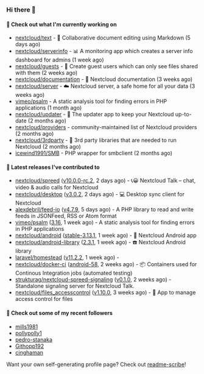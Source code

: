 ### Hi there 👋

#### 👷 Check out what I'm currently working on

- [nextcloud/text](https://github.com/nextcloud/text) - 📑 Collaborative document editing using Markdown (5 days ago)
- [nextcloud/serverinfo](https://github.com/nextcloud/serverinfo) - 📊 A monitoring app which creates a server info dashboard for admins (1 week ago)
- [nextcloud/guests](https://github.com/nextcloud/guests) - 🙈 Create guest users which can only see files shared with them (2 weeks ago)
- [nextcloud/documentation](https://github.com/nextcloud/documentation) - 📘 Nextcloud documentation (3 weeks ago)
- [nextcloud/server](https://github.com/nextcloud/server) - ☁️ Nextcloud server, a safe home for all your data (3 weeks ago)
- [vimeo/psalm](https://github.com/vimeo/psalm) - A static analysis tool for finding errors in PHP applications (1 month ago)
- [nextcloud/updater](https://github.com/nextcloud/updater) - :arrows_counterclockwise: The updater app to keep your Nextcloud up-to-date (2 months ago)
- [nextcloud/providers](https://github.com/nextcloud/providers) - community-maintained list of Nextcloud providers (2 months ago)
- [nextcloud/3rdparty](https://github.com/nextcloud/3rdparty) - :battery: 3rd party libraries that are needed to run Nextcloud (2 months ago)
- [icewind1991/SMB](https://github.com/icewind1991/SMB) - PHP wrapper for smbclient (2 months ago)

#### 🔭 Latest releases I've contributed to

- [nextcloud/spreed](https://github.com/nextcloud/spreed) ([v10.0.0-rc.2](https://github.com/nextcloud/spreed/releases/tag/v10.0.0-rc.2), 2 days ago) - 📞😀 Nextcloud Talk – chat, video &amp; audio calls for Nextcloud
- [nextcloud/desktop](https://github.com/nextcloud/desktop) ([v3.0.2](https://github.com/nextcloud/desktop/releases/tag/v3.0.2), 2 days ago) - 💻 Desktop sync client for Nextcloud
- [alexdebril/feed-io](https://github.com/alexdebril/feed-io) ([v4.7.9](https://github.com/alexdebril/feed-io/releases/tag/v4.7.9), 5 days ago) - A PHP library to read and write feeds in JSONFeed, RSS or Atom format
- [vimeo/psalm](https://github.com/vimeo/psalm) ([3.16](https://github.com/vimeo/psalm/releases/tag/3.16), 1 week ago) - A static analysis tool for finding errors in PHP applications
- [nextcloud/android](https://github.com/nextcloud/android) ([stable-3.13.1](https://github.com/nextcloud/android/releases/tag/stable-3.13.1), 1 week ago) - 📱 Nextcloud Android app
- [nextcloud/android-library](https://github.com/nextcloud/android-library) ([2.3.1](https://github.com/nextcloud/android-library/releases/tag/2.3.1), 1 week ago) - ☎️ Nextcloud Android library
- [laravel/homestead](https://github.com/laravel/homestead) ([v11.2.2](https://github.com/laravel/homestead/releases/tag/v11.2.2), 1 week ago) - 
- [nextcloud/docker-ci](https://github.com/nextcloud/docker-ci) ([android-58](https://github.com/nextcloud/docker-ci/releases/tag/android-58), 2 weeks ago) - :package: Containers used for Continous Integration jobs (automated testing)
- [strukturag/nextcloud-spreed-signaling](https://github.com/strukturag/nextcloud-spreed-signaling) ([v0.1.0](https://github.com/strukturag/nextcloud-spreed-signaling/releases/tag/v0.1.0), 2 weeks ago) - Standalone signaling server for Nextcloud Talk.
- [nextcloud/files_accesscontrol](https://github.com/nextcloud/files_accesscontrol) ([v1.10.0](https://github.com/nextcloud/files_accesscontrol/releases/tag/v1.10.0), 3 weeks ago) - 🚫 App to manage access control for files

#### 👯 Check out some of my recent followers

- [mills1981](https://github.com/mills1981)
- [pollypolly1](https://github.com/pollypolly1)
- [pedro-stanaka](https://github.com/pedro-stanaka)
- [Githopp192](https://github.com/Githopp192)
- [cinghaman](https://github.com/cinghaman)

Want your own self-generating profile page? Check out [readme-scribe](https://github.com/muesli/readme-scribe)!

